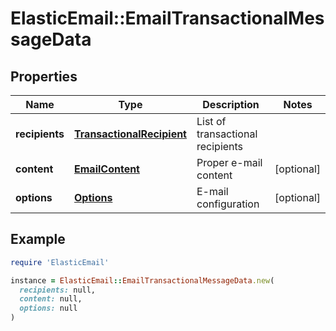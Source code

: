# ElasticEmail::EmailTransactionalMessageData

## Properties

| Name | Type | Description | Notes |
| ---- | ---- | ----------- | ----- |
| **recipients** | [**TransactionalRecipient**](TransactionalRecipient.md) | List of transactional recipients |  |
| **content** | [**EmailContent**](EmailContent.md) | Proper e-mail content | [optional] |
| **options** | [**Options**](Options.md) | E-mail configuration | [optional] |

## Example

```ruby
require 'ElasticEmail'

instance = ElasticEmail::EmailTransactionalMessageData.new(
  recipients: null,
  content: null,
  options: null
)
```

